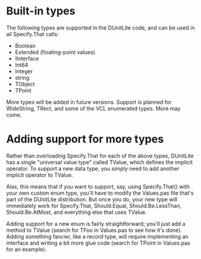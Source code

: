 # Built-in types #
The following types are supported in the DUnitLite code, and can be used in all Specify.That calls:
  * Boolean
  * Extended (floating-point values)
  * IInterface
  * Int64
  * Integer
  * string
  * TObject
  * TPoint

More types will be added in future versions. Support is planned for WideString, TRect, and some of the VCL enumerated types. More may come.

# Adding support for more types #
Rather than overloading Specify.That for each of the above types, DUnitLite has a single "universal value type" called TValue, which defines the implicit operator. To support a new data type, you simply need to add another implicit operator to TValue.

Alas, this means that if you want to support, say, using Specify.That() with your own custom enum type, you'll have to modify the Values.pas file that's part of the DUnitLite distribution. But once you do, your new type will immediately work for Specify.That, Should.Equal, Should.Be.LessThan, Should.Be.AtMost, and everything else that uses TValue.

Adding support for a new enum is fairly straightforward; you'll just add a method to TValue (search for TFoo in Values.pas to see how it's done). Adding something fancier, like a record type, will require implementing an interface and writing a bit more glue code (search for TPoint in Values.pas for an example).